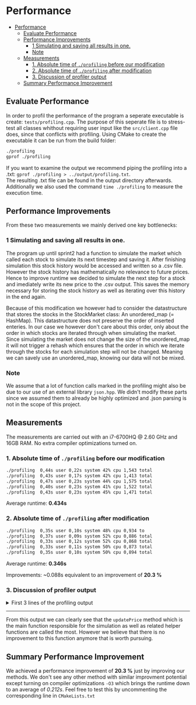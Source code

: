 # Performance

- [Performance](#performance)
  - [Evaluate Performance](#evaluate-performance)
  - [Performance Improvements](#performance-improvements)
    - [1 Simulating and saving all results in one.](#1-simulating-and-saving-all-results-in-one)
    - [Note](#note)
  - [Measurements](#measurements)
    - [1. Absolute time of `./profiling` before our modification](#1-absolute-time-of-profiling-before-our-modification)
    - [2. Absolute time of `./profiling` after modification](#2-absolute-time-of-profiling-after-modification)
    - [3. Discussion of profiler output](#3-discussion-of-profiler-output)
  - [Summary Performance Improvement](#summary-performance-improvement)


## Evaluate Performance

In order to profil the performance of the program a seperate executable is create: `tests/profiling.cpp`. The purpose of this seperate file is to stress-test all classes whithout requiring user input like the `src/client.cpp` file does, since that conflicts with profiling.
Using CMake to create the executable it can be run from the build folder:
```bash
./profiling
gprof ./profiling
```
If you want to examine the output we recommend piping the profiling into a .txt: `gprof ./profiling > ../output/profiling.txt`. \
The resulting .txt file can be found in the output directory afterwards.
Additionally we also used the command `time ./profiling` to measure the execution time.

## Performance Improvements

From these two measurements we mainly derived one key bottlenecks:

### 1 Simulating and saving all results in one.

The program up until sprint2 had a function to simulate the market which called each stock to simulate its next timestep and saving it.
After finishing simulation this stock history would be accessed and written so a .csv file.
However the stock history has mathematically no relevance to future prices.
Hence to improve runtime we decided to simulate the next step for a stock and imediately write its  new price to the .csv output.
This saves the memory necessary for storing the stock history as well as iterating over this history in the end again.

Because of this modification we however had to consider the datastructure that stores the stocks in the StockMarket class: An unordered_map (= HashMap). 
This datastructure does not preserve the order of inserted enteries.
In our case we however don't care about this order, only about the order in which stocks are iterated through when simulating the market. Since simulating the market does not change the size of the unordered_map it will not trigger a rehash which ensures that the order in which we iterate through the stocks for each simulation step will not be changed. 
Meaning we can savely use an unordered_map, knowing our data will not be mixed.


### Note

We assume that a lot of function calls marked in the profiling might also be due to our use of an external library `json.hpp`. We didn't modify these parts since we assumed them to already be highly optimized and .json parsing is not in the scope of this project.

## Measurements

The measurements are carried out with an i7-6700HQ @ 2.60 GHz and 16GB RAM. No extra compiler optimizations turned on.

### 1. Absolute time of `./profiling` before our modification

```bash
./profiling  0,44s user 0,22s system 42% cpu 1,543 total
./profiling  0,43s user 0,17s system 42% cpu 1,413 total
./profiling  0,47s user 0,23s system 44% cpu 1,575 total
./profiling  0,40s user 0,23s system 41% cpu 1,522 total
./profiling  0,43s user 0,23s system 45% cpu 1,471 total
```
Average runtime: **0.434s**

### 2. Absolute time of `./profiling` after modification

```bash
./profiling  0,35s user 0,10s system 48% cpu 0,934 to
./profiling  0,37s user 0,09s system 52% cpu 0,886 total
./profiling  0,33s user 0,12s system 52% cpu 0,868 total
./profiling  0,33s user 0,11s system 50% cpu 0,873 total
./profiling  0,35s user 0,10s system 50% cpu 0,894 total
```

Average runtime: **0.346s**

Improvements: ~0.088s equivalent to an improvement of **20.3 %**

### 3. Discussion of profiler output

<details>
<summary>First 3 lines of the profiling output</summary>

```txt
Flat profile:

Each sample counts as 0.01 seconds.
  %   cumulative   self              self     total           
  time   seconds   seconds    calls  us/call  us/call  name    
 45.45      0.05     0.05  1132012     0.04     0.04  nlohmann::json_abi_v3_11_3::basic_json<std::map, std::vector, std::__cxx11::basic_string<char, std::char_traits<char>, std::allocator<char> >, bool, long, unsigned long, double, std::allocator, nlohmann::json_abi_v3_11_3::adl_serializer, std::vector<unsigned char, std::allocator<unsigned char> >, void>::~basic_json()
 18.18      0.07     0.02  1097367     0.02     0.02  bool nlohmann::json_abi_v3_11_3::detail::parser<nlohmann::json_abi_v3_11_3::basic_json<std::map, std::vector, std::__cxx11::basic_string<char, std::char_traits<char>, std::allocator<char> >, bool, long, unsigned long, double, std::allocator, nlohmann::json_abi_v3_11_3::adl_serializer, std::vector<unsigned char, std::allocator<unsigned char> >, void>, nlohmann::json_abi_v3_11_3::detail::input_stream_adapter>::sax_parse_internal<nlohmann::json_abi_v3_11_3::detail::json_sax_dom_callback_parser<nlohmann::json_abi_v3_11_3::basic_json<std::map, std::vector, std::__cxx11::basic_string<char, std::char_traits<char>, std::allocator<char> >, bool, long, unsigned long, double, std::allocator, nlohmann::json_abi_v3_11_3::adl_serializer, std::vector<unsigned char, std::allocator<unsigned char> >, void> > >(nlohmann::json_abi_v3_11_3::detail::json_sax_dom_callback_parser<nlohmann::json_abi_v3_11_3::basic_json<std::map, std::vector, std::__cxx11::basic_string<char, std::char_traits<char>, std::allocator<char> >, bool, long, unsigned long, double, std::allocator, nlohmann::json_abi_v3_11_3::adl_serializer, std::vector<unsigned char, std::allocator<unsigned char> >, void> >*)
  9.09      0.08     0.01   762609     0.01     0.01  std::__cxx11::basic_string<char, std::char_traits<char>, std::allocator<char> > nlohmann::json_abi_v3_11_3::detail::concat<std::__cxx11::basic_string<char, std::char_traits<char>, std::allocator<char> >, std::__cxx11::basic_string<char, std::char_traits<char>, std::allocator<char> >, std::__cxx11::basic_string<char, std::char_traits<char>, std::allocator<char> >, std::__cxx11::basic_string<char, std::char_traits<char>, std::allocator<char> > const&>(std::__cxx11::basic_string<char, std::char_traits<char>, std::allocator<char> >&&, std::__cxx11::basic_string<char, std::char_traits<char>, std::allocator<char> >&&, std::__cxx11::basic_string<char, std::char_traits<char>, std::allocator<char> > const&)
```
</details>

---
From this output we can clearly see that the `updatePrice` method which is the main function responsible for the simulation as well as related helper functions are called the most.
However we believe that there is no improvement to this function anymore that is worth pursuing.

## Summary Performance Improvement

We achieved a performance improvement of **20.3 %** just by improving our methods.
We don't see any other method with similar improvment potential except turning on compiler optimizations `-O3` which brings the runtime down to an average of *0.212s*.
Feel free to test this by uncommenting the corresponding line in `CMakeLists.txt`
